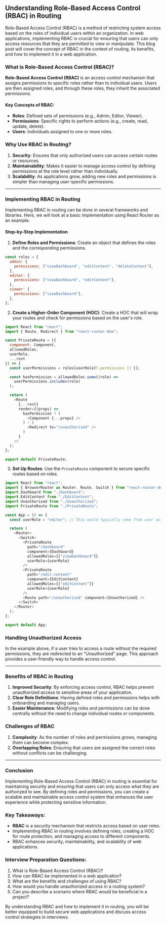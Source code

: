 ## Understanding Role-Based Access Control (RBAC) in Routing

Role-Based Access Control (RBAC) is a method of restricting system access based on the roles of individual users within an organization. In web applications, implementing RBAC is crucial for ensuring that users can only access resources that they are permitted to view or manipulate. This blog post will cover the concept of RBAC in the context of routing, its benefits, and how to implement it in a web application.

### What is Role-Based Access Control (RBAC)?

**Role-Based Access Control (RBAC)** is an access control mechanism that assigns permissions to specific roles rather than to individual users. Users are then assigned roles, and through these roles, they inherit the associated permissions.

#### Key Concepts of RBAC:

- **Roles**: Defined sets of permissions (e.g., Admin, Editor, Viewer).
- **Permissions**: Specific rights to perform actions (e.g., create, read, update, delete).
- **Users**: Individuals assigned to one or more roles.

### Why Use RBAC in Routing?

1. **Security**: Ensures that only authorized users can access certain routes or resources.
2. **Maintainability**: Makes it easier to manage access control by defining permissions at the role level rather than individually.
3. **Scalability**: As applications grow, adding new roles and permissions is simpler than managing user-specific permissions.

---

### Implementing RBAC in Routing

Implementing RBAC in routing can be done in several frameworks and libraries. Here, we will look at a basic implementation using React Router as an example.

#### Step-by-Step Implementation

1. **Define Roles and Permissions**: Create an object that defines the roles and the corresponding permissions.

```javascript
const roles = {
  admin: {
    permissions: ["viewDashboard", "editContent", "deleteContent"],
  },
  editor: {
    permissions: ["viewDashboard", "editContent"],
  },
  viewer: {
    permissions: ["viewDashboard"],
  },
};
```

2. **Create a Higher-Order Component (HOC)**: Create a HOC that will wrap your routes and check for permissions based on the user's role.

```javascript
import React from "react";
import { Route, Redirect } from "react-router-dom";

const PrivateRoute = ({
  component: Component,
  allowedRoles,
  userRole,
  ...rest
}) => {
  const userPermissions = roles[userRole]?.permissions || [];

  const hasPermission = allowedRoles.some((role) =>
    userPermissions.includes(role)
  );

  return (
    <Route
      {...rest}
      render={(props) =>
        hasPermission ? (
          <Component {...props} />
        ) : (
          <Redirect to="/unauthorized" />
        )
      }
    />
  );
};

export default PrivateRoute;
```

3. **Set Up Routes**: Use the `PrivateRoute` component to secure specific routes based on roles.

```javascript
import React from "react";
import { BrowserRouter as Router, Route, Switch } from "react-router-dom";
import Dashboard from "./Dashboard";
import EditContent from "./EditContent";
import Unauthorized from "./Unauthorized";
import PrivateRoute from "./PrivateRoute";

const App = () => {
  const userRole = "editor"; // This would typically come from user authentication

  return (
    <Router>
      <Switch>
        <PrivateRoute
          path="/dashboard"
          component={Dashboard}
          allowedRoles={["viewDashboard"]}
          userRole={userRole}
        />
        <PrivateRoute
          path="/edit-content"
          component={EditContent}
          allowedRoles={["editContent"]}
          userRole={userRole}
        />
        <Route path="/unauthorized" component={Unauthorized} />
      </Switch>
    </Router>
  );
};

export default App;
```

### Handling Unauthorized Access

In the example above, if a user tries to access a route without the required permissions, they are redirected to an "Unauthorized" page. This approach provides a user-friendly way to handle access control.

---

### Benefits of RBAC in Routing

1. **Improved Security**: By enforcing access control, RBAC helps prevent unauthorized access to sensitive areas of your application.
2. **Clear Role Definitions**: Having defined roles and permissions helps with onboarding and managing users.
3. **Easier Maintenance**: Modifying roles and permissions can be done centrally without the need to change individual routes or components.

### Challenges of RBAC

1. **Complexity**: As the number of roles and permissions grows, managing them can become complex.
2. **Overlapping Roles**: Ensuring that users are assigned the correct roles without conflicts can be challenging.

---

### Conclusion

Implementing Role-Based Access Control (RBAC) in routing is essential for maintaining security and ensuring that users can only access what they are authorized to see. By defining roles and permissions, you can create a scalable and maintainable access control system that enhances the user experience while protecting sensitive information.

### Key Takeaways:

- **RBAC** is a security mechanism that restricts access based on user roles.
- Implementing RBAC in routing involves defining roles, creating a HOC for route protection, and managing access to different components.
- RBAC enhances security, maintainability, and scalability of web applications.

### Interview Preparation Questions:

1. What is Role-Based Access Control (RBAC)?
2. How can RBAC be implemented in a web application?
3. What are the benefits and challenges of using RBAC?
4. How would you handle unauthorized access in a routing system?
5. Can you describe a scenario where RBAC would be beneficial in a project?

By understanding RBAC and how to implement it in routing, you will be better equipped to build secure web applications and discuss access control strategies in interviews.
